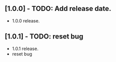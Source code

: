 ## [1.0.0] - TODO: Add release date.

* 1.0.0 release.
## [1.0.1] - TODO: reset bug

* 1.0.1 release. 
* reset bug